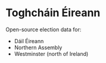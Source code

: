# Toghcháin Éireann

Open-source election data for:
* Dáil Éireann
* Northern Assembly
* Westminster (north of Ireland)